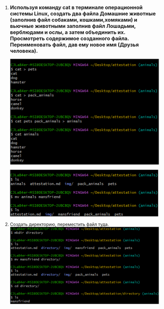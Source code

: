1. ### Используя команду cat в терминале операционной системы Linux, создать два файла Домашние животные (заполнив файл собаками, кошками,хомяками) и вьючные животными заполнив файл Лошадьми, верблюдами и ослы, а затем объединить их. Просмотреть содержимое созданного файла. Переименовать файл, дав ему новое имя (Друзья человека).

    ![Создание файла животные](./img/animals.png "animals")
    
    ![Переименование файла животные](./img/mansfiends.png "mansfiends")

2. Создать директорию, переместить файл туда.
    ![Перемещение файла в новую директорию](./img/directory.png "directory")
